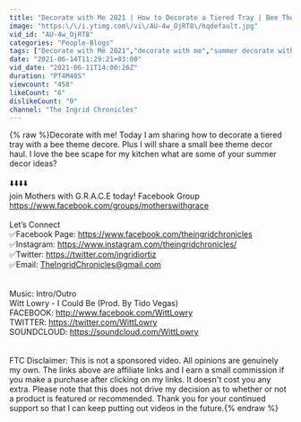 ```yaml
---
title: "Decorate with Me 2021 | How to Decorate a Tiered Tray | Bee Theme Decor"
image: "https:\/\/i.ytimg.com\/vi\/AU-4w_OjRT8\/hqdefault.jpg"
vid_id: "AU-4w_OjRT8"
categories: "People-Blogs"
tags: ["Decorate with Me 2021","decorate with me","summer decorate with me"]
date: "2021-06-14T11:29:21+03:00"
vid_date: "2021-06-11T14:00:26Z"
duration: "PT4M40S"
viewcount: "458"
likeCount: "6"
dislikeCount: "0"
channel: "The Ingrid Chronicles"
---
```

{% raw %}Decorate with me! Today I am sharing how to decorate a tiered tray with a bee theme decore. Plus I will share a small bee theme decor haul. I love the bee scape for my kitchen what are some of your summer decor ideas?<br /><br />⬇️⬇️⬇️⬇️<br /> join Mothers with G.R.A.C.E today! Facebook Group<br /><a rel="nofollow" target="blank" href="https://www.facebook.com/groups/motherswithgrace">https://www.facebook.com/groups/motherswithgrace</a><br /><br />Let’s Connect<br />✅Facebook Page: <a rel="nofollow" target="blank" href="https://www.facebook.com/theingridchronicles">https://www.facebook.com/theingridchronicles</a><br />✅Instagram: <a rel="nofollow" target="blank" href="https://www.instagram.com/theingridchronicles/">https://www.instagram.com/theingridchronicles/</a><br />✅Twitter: <a rel="nofollow" target="blank" href="https://twitter.com/ingridiortiz">https://twitter.com/ingridiortiz</a><br />✅Email: TheIngridChronicles@gmail.com<br /><br /><br />Music: Intro/Outro<br />Witt Lowry - I Could Be (Prod. By Tido Vegas)<br />FACEBOOK: <a rel="nofollow" target="blank" href="http://www.facebook.com/WittLowry">http://www.facebook.com/WittLowry</a><br />TWITTER: <a rel="nofollow" target="blank" href="https://twitter.com/WittLowry">https://twitter.com/WittLowry</a><br />SOUNDCLOUD: <a rel="nofollow" target="blank" href="https://soundcloud.com/WittLowry">https://soundcloud.com/WittLowry</a><br /><br /><br />FTC Disclaimer: This is not a sponsored video. All opinions are genuinely my own. The links above are affiliate links and I earn a small commission if you make a purchase after clicking on my links. It doesn't cost you any extra. Please note that this does not drive my decision as to whether or not a product is featured or recommended. Thank you for your continued support so that I can keep putting out videos in the future.{% endraw %}
